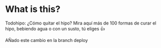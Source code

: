 # What is this?

Todohipo: ¿Cómo quitar el hipo? Mira aquí más de 100 formas de curar el hipo, bebiendo agua o con un susto, tú eliges 👍

AÑado este cambio en la branch deploy